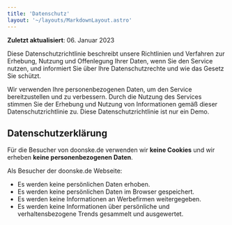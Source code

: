 ```yaml
---
title: 'Datenschutz'
layout: '~/layouts/MarkdownLayout.astro'
---
```


**Zuletzt aktualisiert**: 06. Januar 2023

Diese Datenschutzrichtlinie beschreibt unsere Richtlinien und Verfahren zur Erhebung, Nutzung und Offenlegung Ihrer Daten, wenn Sie den Service nutzen, und informiert Sie über Ihre Datenschutzrechte und wie das Gesetz Sie schützt.

Wir verwenden Ihre personenbezogenen Daten, um den Service bereitzustellen und zu verbessern. Durch die Nutzung des Services stimmen Sie der Erhebung und Nutzung von Informationen gemäß dieser Datenschutzrichtlinie zu. Diese Datenschutzrichtlinie ist nur ein Demo.

## Datenschutzerklärung

Für die Besucher von doonske.de verwenden wir **keine Cookies** und wir erheben **keine personenbezogenen Daten**.

Als Besucher der doonske.de Webseite:

- Es werden keine persönlichen Daten erhoben.
- Es werden keine persönlichen Daten im Browser gespeichert.
- Es werden keine Informationen an Werbefirmen weitergegeben.
- Es werden keine Informationen über persönliche und verhaltensbezogene Trends gesammelt und ausgewertet.
